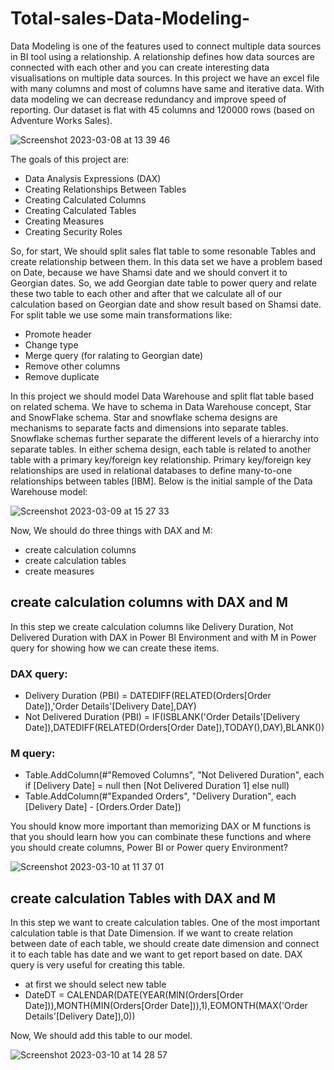 # Total-sales-Data-Modeling-

Data Modeling is one of the features used to connect multiple data sources in BI tool using a relationship. A relationship defines how data sources are connected with each other and you can create interesting data visualisations on multiple data sources. In this project we have an excel file with many columns and most of columns have same and iterative data. With data modeling we can decrease redundancy and improve speed of reporting. Our dataset is flat with 45 columns and 120000 rows (based on Adventure Works Sales). 

![Screenshot 2023-03-08 at 13 39 46](https://user-images.githubusercontent.com/65550422/223715660-e366ab9b-f7fc-4210-bca9-27b38e344e96.png)

The goals of this project are:
- Data Analysis Expressions (DAX)
- Creating Relationships Between Tables
- Creating Calculated Columns
- Creating Calculated Tables
- Creating Measures
- Creating Security Roles

So, for start, We should split sales flat table to some resonable Tables and create relationship between them. In this data set we have a problem based on Date, because we have Shamsi date and we should convert it to Georgian dates. So, we add Georgian date table to power query and relate these two table to each other and after that we calculate all of our calculation based on Georgian date and show result based on Shamsi date. For split table we use some main transformations like:
 - Promote header
 - Change type
 - Merge query (for ralating to Georgian date)
 - Remove other columns
 - Remove duplicate

In this project we should model Data Warehouse and split flat table based on related schema. We have to schema in Data Warehouse concept, Star and SnowFlake schema. Star and snowflake schema designs are mechanisms to separate facts and dimensions into separate tables. Snowflake schemas further separate the different levels of a hierarchy into separate tables. In either schema design, each table is related to another table with a primary key/foreign key relationship. Primary key/foreign key relationships are used in relational databases to define many-to-one relationships between tables [IBM]. Below is the initial sample of the Data Warehouse model:

 ![Screenshot 2023-03-09 at 15 27 33](https://user-images.githubusercontent.com/65550422/224055726-90be2a5e-080a-49a4-b46d-91d7a8268fee.png)


Now, We should do three things with DAX and M:
- create calculation columns
- create calculation tables
- create measures

## create calculation columns with DAX and M

In this step we create calculation columns like Delivery Duration, Not Delivered Duration with DAX in Power BI Environment and with M in Power query for showing how we can create these items.

### DAX query:
- Delivery Duration (PBI) = DATEDIFF(RELATED(Orders[Order Date]),'Order Details'[Delivery Date],DAY) 
- Not Delivered Duration (PBI) = IF(ISBLANK('Order Details'[Delivery Date]),DATEDIFF(RELATED(Orders[Order Date]),TODAY(),DAY),BLANK())

### M query:
- Table.AddColumn(#"Removed Columns", "Not Delivered Duration", each if [Delivery Date] = null then [Not Delivered Duration 1] else null)
- Table.AddColumn(#"Expanded Orders", "Delivery Duration", each [Delivery Date] - [Orders.Order Date])

You should know more important than memorizing DAX or M functions is that you should learn how you can combinate these functions and where you should create columns, Power BI or Power query Environment?

![Screenshot 2023-03-10 at 11 37 01](https://user-images.githubusercontent.com/65550422/224296791-4c693edf-6146-4bf6-8772-d6b961b05839.png)

## create calculation Tables with DAX and M

In this step we want to create calculation tables. One of the most important calculation table is that Date Dimension. If we want to create relation between date of each table, we should create date dimension and connect it to each table has date and we want to get report based on date. DAX query is very useful for creating this table.
 - at first we should select new table
 - DateDT = CALENDAR(DATE(YEAR(MIN(Orders[Order Date])),MONTH(MIN(Orders[Order Date])),1),EOMONTH(MAX('Order Details'[Delivery Date]),0))

Now, We should add this table to our model.

![Screenshot 2023-03-10 at 14 28 57](https://user-images.githubusercontent.com/65550422/224328529-bd839d0d-0975-454a-a854-5106ff55a571.png)

